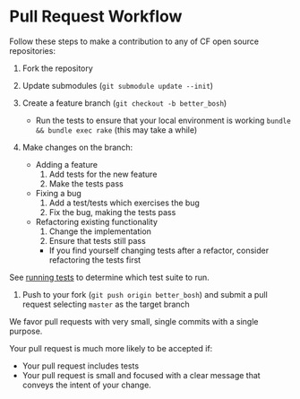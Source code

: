 # Pull Request Workflow

Follow these steps to make a contribution to any of CF open source repositories:

1. Fork the repository

1. Update submodules (`git submodule update --init`)

1. Create a feature branch (`git checkout -b better_bosh`)
    * Run the tests to ensure that your local environment is working `bundle && bundle exec rake` (this may take a while)

1. Make changes on the branch:
    * Adding a feature
      1. Add tests for the new feature
      1. Make the tests pass
    * Fixing a bug
      1. Add a test/tests which exercises the bug
      1. Fix the bug, making the tests pass
    * Refactoring existing functionality
      1. Change the implementation
      1. Ensure that tests still pass
        * If you find yourself changing tests after a refactor, consider refactoring the tests first

  See [running tests](running_tests.md) to determine which test suite to run.

1. Push to your fork (`git push origin better_bosh`) and submit a pull request selecting `master` as the target branch

We favor pull requests with very small, single commits with a single purpose.

Your pull request is much more likely to be accepted if:

* Your pull request includes tests
* Your pull request is small and focused with a clear message that conveys the intent of your change.
